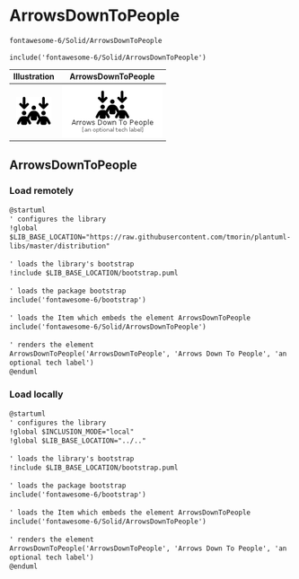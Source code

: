 # ArrowsDownToPeople


```text
fontawesome-6/Solid/ArrowsDownToPeople
```

```text
include('fontawesome-6/Solid/ArrowsDownToPeople')
```



| Illustration | ArrowsDownToPeople |
| :---: | :---: |
| ![illustration for Illustration](../../fontawesome-6/Solid/ArrowsDownToPeople.png) | ![illustration for ArrowsDownToPeople](../../fontawesome-6/Solid/ArrowsDownToPeople.Local.png) |




## ArrowsDownToPeople

### Load remotely
```plantuml
@startuml
' configures the library
!global $LIB_BASE_LOCATION="https://raw.githubusercontent.com/tmorin/plantuml-libs/master/distribution"

' loads the library's bootstrap
!include $LIB_BASE_LOCATION/bootstrap.puml

' loads the package bootstrap
include('fontawesome-6/bootstrap')

' loads the Item which embeds the element ArrowsDownToPeople
include('fontawesome-6/Solid/ArrowsDownToPeople')

' renders the element
ArrowsDownToPeople('ArrowsDownToPeople', 'Arrows Down To People', 'an optional tech label')
@enduml
```

### Load locally
```plantuml
@startuml
' configures the library
!global $INCLUSION_MODE="local"
!global $LIB_BASE_LOCATION="../.."

' loads the library's bootstrap
!include $LIB_BASE_LOCATION/bootstrap.puml

' loads the package bootstrap
include('fontawesome-6/bootstrap')

' loads the Item which embeds the element ArrowsDownToPeople
include('fontawesome-6/Solid/ArrowsDownToPeople')

' renders the element
ArrowsDownToPeople('ArrowsDownToPeople', 'Arrows Down To People', 'an optional tech label')
@enduml
```

